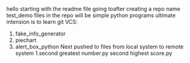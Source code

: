 hello starting with the readme file going toafter creating a repo name test_demo
files in the repo will be simple python programs ultimate intension is to learn git VCS:
1. fake_info_generator
2. piechart
3. alert_box_python
Next pushed to files from local system to remote system
1.second greatest number.py
second highest score.py
